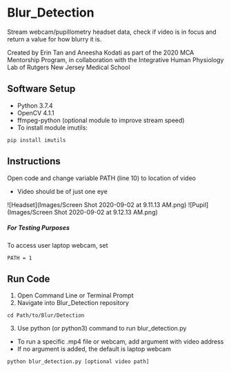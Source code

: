 # Blur_Detection
Stream webcam/pupillometry headset data, check if video is in focus and
return a value for how blurry it is.

Created by Erin Tan and Aneesha Kodati as part of the 2020 MCA Mentorship Program, in collaboration with the Integrative Human Physiology Lab of Rutgers New Jersey Medical School

## Software Setup
- Python 3.7.4
- OpenCV 4.1.1
- ffmpeg-python (optional module to improve stream speed)
- To install module imutils:
```
pip install imutils
```

## Instructions
Open code and change variable PATH (line 10) to location of video
- Video should be of just one eye

![Headset](Images/Screen Shot 2020-09-02 at 9.11.13 AM.png)
![Pupil](Images/Screen Shot 2020-09-02 at 9.12.13 AM.png)

##### For Testing Purposes
To access user laptop webcam, set
```
PATH = 1
```

## Run Code
1. Open Command Line or Terminal Prompt
2. Navigate into Blur_Detection repository
```
cd Path/to/Blur/Detection
```
3. Use python (or python3) command to run blur_detection.py
- To run a specific .mp4 file or webcam, add argument with video address
- If no argument is added, the default is laptop webcam
```
python blur_detection.py [optional video path]
```

